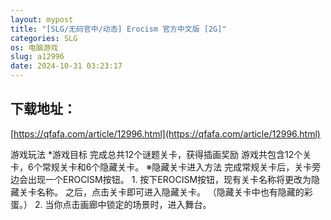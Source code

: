 ```yaml
---
layout: mypost
title: "[SLG/无码官中/动态] Erocism 官方中文版 [2G]"
categories: SLG
os: 电脑游戏
slug: a12996
date: 2024-10-31 03:23:17
---
```


## 下载地址：

[https://qfafa.com/article/12996.html](https://qfafa.com/article/12996.html)

游戏玩法
\*游戏目标
完成总共12个谜题关卡，获得插画奖励
游戏共包含12个关卡，6个常规关卡和6个隐藏关卡。
※隐藏关卡进入方法
完成常规关卡后，关卡旁边会出现一个EROCISM按钮。
1\. 按下EROCISM按钮，现有关卡名称将更改为隐藏关卡名称。
之后，点击关卡即可进入隐藏关卡。
（隐藏关卡中也有隐藏的彩蛋。）
2\. 当你点击画廊中锁定的场景时，进入舞台。
